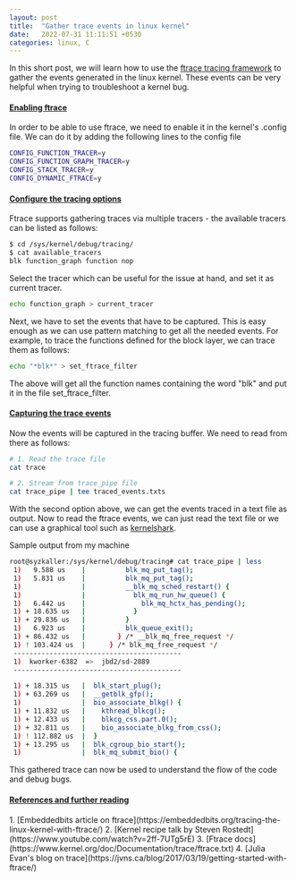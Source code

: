 ```yaml
---
layout: post
title:  "Gather trace events in linux kernel"
date:   2022-07-31 11:11:51 +0530
categories: linux, C
---
```

<style type="text/css">
  img {
    padding: 5px;
    display: block;
  }
</style>
In this short post, we will learn how to use the [ftrace tracing framework](https://www.kernel.org/doc/Documentation/trace/ftrace.txt) to gather the events generated in the linux kernel. These events can be very helpful when trying to troubleshoot a kernel bug.

<h4><b><u>Enabling ftrace</u></b></h4>
In order to be able to use ftrace, we need to enable it in the kernel's .config file. We can do it by adding the following lines to the config file

```bash
CONFIG_FUNCTION_TRACER=y
CONFIG_FUNCTION_GRAPH_TRACER=y
CONFIG_STACK_TRACER=y
CONFIG_DYNAMIC_FTRACE=y
```

<h4><b><u>Configure the tracing options</u></b></h4>
Ftrace supports gathering traces via multiple tracers - the available tracers can be listed as follows:

```bash
$ cd /sys/kernel/debug/tracing/
$ cat available_tracers
blk function_graph function nop
```
Select the tracer which can be useful for the issue at hand, and set it as current tracer.

```bash
echo function_graph > current_tracer
````
Next, we have to set the events that have to be captured. This is easy enough as we can use pattern matching to get all the needed events. For example, to trace the functions defined for the block layer, we can trace them as follows:

```bash
echo "*blk*" > set_ftrace_filter
```
The above will get all the function names containing the word "blk" and put it in the file set_ftrace_filter.

<h4><b><u>Capturing the trace events</u></b></h4>
Now the events will be captured in the tracing buffer. We need to read from there as follows:

```bash
# 1. Read the trace file
cat trace

# 2. Stream from trace_pipe file
cat trace_pipe | tee traced_events.txts
```
With the second option above, we can get the events traced in a text file as output. Now to read the ftrace events, we can just read the text file or we can use a graphical tool such as [kernelshark](https://kernelshark.org/). 

Sample output from my machine
```bash
root@syzkaller:/sys/kernel/debug/tracing# cat trace_pipe | less
 1)   9.588 us    |          blk_mq_put_tag();
 1)   5.831 us    |          blk_mq_put_tag();
 1)               |          __blk_mq_sched_restart() {
 1)               |            blk_mq_run_hw_queue() {
 1)   6.442 us    |              blk_mq_hctx_has_pending();
 1) + 18.635 us   |            }
 1) + 29.836 us   |          }
 1)   6.923 us    |          blk_queue_exit();
 1) + 86.432 us   |        } /* __blk_mq_free_request */
 1) ! 103.424 us  |      } /* blk_mq_free_request */
 ------------------------------------------
 1)  kworker-6382  =>  jbd2/sd-2889 
 ------------------------------------------

 1) + 18.315 us   |  blk_start_plug();
 1) + 63.269 us   |  __getblk_gfp();
 1)               |  bio_associate_blkg() {
 1) + 11.832 us   |    kthread_blkcg();
 1) + 12.433 us   |    blkcg_css.part.0();
 1) + 32.811 us   |    bio_associate_blkg_from_css();
 1) ! 112.882 us  |  }
 1) + 13.295 us   |  blk_cgroup_bio_start();
 1)               |  blk_mq_submit_bio() {

```
This gathered trace can now be used to understand the flow of the code and debug bugs.

<h4><u>References and further reading</u></h4>
1. [Embeddedbits article on ftrace](https://embeddedbits.org/tracing-the-linux-kernel-with-ftrace/)
2. [Kernel recipe talk by Steven Rostedt](https://www.youtube.com/watch?v=2ff-7UTg5rE)
3. [Ftrace docs](https://www.kernel.org/doc/Documentation/trace/ftrace.txt)
4. [Julia Evan's blog on trace](https://jvns.ca/blog/2017/03/19/getting-started-with-ftrace/)